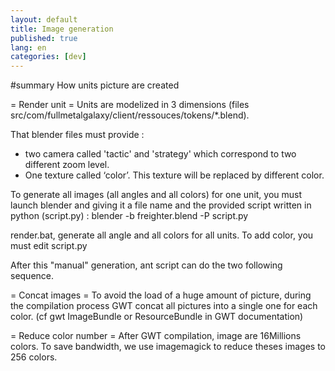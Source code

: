 ```yaml
---
layout: default
title: Image generation
published: true
lang: en
categories: [dev]
---
```

#summary How units picture are created

= Render unit =
Units are modelized in 3 dimensions (files src/com/fullmetalgalaxy/client/ressouces/tokens/*.blend).

That blender files must provide :
 * two camera called 'tactic' and 'strategy' which correspond to two different zoom level.
 * One texture called ‘color’. This texture will be replaced  by different color.

To generate all images (all angles and all colors) for one unit, you must launch blender and giving it a file name and the provided script written in python (script.py) :
blender -b freighter.blend -P script.py

render.bat, generate all angle and all colors for all units.
To add color, you must edit script.py


After this "manual" generation, ant script can do the two following sequence.

= Concat images =
To avoid the load of a huge amount of picture, during the compilation process GWT concat all pictures into a single one for each color. (cf gwt ImageBundle or ResourceBundle in GWT documentation)

= Reduce color number =
After GWT compilation, image are 16Millions colors.
To save bandwidth, we use imagemagick to reduce theses images to 256 colors.
